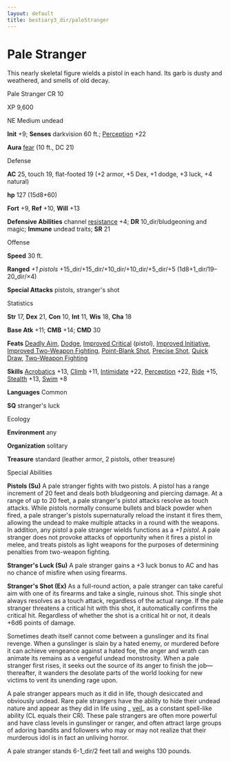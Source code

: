 ```yaml
---
layout: default
title: bestiary3_dir/paleStranger
---
```

# Pale Stranger

This nearly skeletal figure wields a pistol in each hand. Its garb is dusty and weathered, and smells of old decay.

Pale Stranger CR 10

XP 9,600

NE Medium undead

**Init** +9; **Senses** darkvision 60 ft.; [Perception](../skills_dir/perception#_perception) +22

**Aura** [fear](../monsters_dir/universalMonsterRules#_fear-(su-or-sp)) (10 ft., DC 21)

Defense

**AC** 25, touch 19, flat-footed 19 (+2 armor, +5 Dex, +1 dodge, +3 luck, +4 natural)

**hp** 127 (15d8+60)

**Fort** +9, **Ref** +10, **Will** +13

**Defensive Abilities** channel [resistance](../monsters_dir/universalMonsterRules#_resistance) +4; **DR** 10_dir/bludgeoning and magic; **Immune** undead traits; **SR** 21

Offense

**Speed** 30 ft.

**Ranged** _+1 pistols_ +15_dir/+15_dir/+10_dir/+10_dir/+5_dir/+5 (1d8+1_dir/19–20_dir/×4)

**Special Attacks** pistols, stranger's shot

Statistics

**Str** 17, **Dex** 21, **Con** 10, **Int** 11, **Wis** 18, **Cha** 18

**Base Atk** +11; **CMB** +14; **CMD** 30

**Feats** [Deadly Aim](../feats#_deadly-aim), [Dodge](../feats#_dodge), [Improved Critical](../feats#_improved-critical) (pistol), [Improved Initiative](../feats#_improved-initiative), [Improved Two-Weapon Fighting](../feats#_improved-two-weapon-fighting), [Point-Blank Shot](../feats#_point-blank-shot), [Precise Shot](../feats#_precise-shot), [Quick Draw](../feats#_quick-draw), [Two-Weapon Fighting](../feats#_two-weapon-fighting)

**Skills** [Acrobatics](../skills_dir/acrobatics#_acrobatics) +13, [Climb](../skills_dir/climb#_climb) +11, [Intimidate](../skills_dir/intimidate#_intimidate) +22, [Perception](../skills_dir/perception#_perception) +22, [Ride](../skills_dir/ride#_ride) +15, [Stealth](../skills_dir/stealth#_stealth) +13, [Swim](../skills_dir/swim#_swim) +8

**Languages** Common

**SQ** stranger's luck

Ecology

**Environment** any

**Organization** solitary

**Treasure** standard (leather armor, 2 pistols, other treasure)

Special Abilities

**Pistols (Su)** A pale stranger fights with two pistols. A pistol has a range increment of 20 feet and deals both bludgeoning and piercing damage. At a range of up to 20 feet, a pale stranger's pistol attacks resolve as touch attacks. While pistols normally consume bullets and black powder when fired, a pale stranger's pistols supernaturally reload the instant it fires them, allowing the undead to make multiple attacks in a round with the weapons. In addition, any pistol a pale stranger wields functions as a _+1 pistol_. A pale stranger does not provoke attacks of opportunity when it fires a pistol in melee, and treats pistols as light weapons for the purposes of determining penalties from two-weapon fighting.

**Stranger's Luck (Su)** A pale stranger gains a +3 luck bonus to AC and has no chance of misfire when using firearms.

**Stranger's Shot (Ex)** As a full-round action, a pale stranger can take careful aim with one of its firearms and take a single, ruinous shot. This single shot always resolves as a touch attack, regardless of the actual range. If the pale stranger threatens a critical hit with this shot, it automatically confirms the critical hit. Regardless of whether the shot is a critical hit or not, it deals +6d6 points of damage.

Sometimes death itself cannot come between a gunslinger and its final revenge. When a gunslinger is slain by a hated enemy, or murdered before it can achieve vengeance against a hated foe, the anger and wrath can animate its remains as a vengeful undead monstrosity. When a pale stranger first rises, it seeks out the source of its anger to finish the job—thereafter, it wanders the desolate parts of the world looking for new victims to vent its unending rage upon.

A pale stranger appears much as it did in life, though desiccated and obviously undead. Rare pale strangers have the ability to hide their undead nature and appear as they did in life using _ [veil](../spells_dir/veil#_veil)_ as a constant spell-like ability (CL equals their CR). These pale strangers are often more powerful and have class levels in gunslinger or ranger, and often attract large groups of adoring bandits and followers who may or may not realize that their murderous idol is in fact an unliving horror.

A pale stranger stands 6-1_dir/2 feet tall and weighs 130 pounds.

